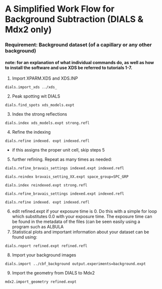 # A Simplified Work Flow for Background Subtraction (DIALS & Mdx2 only)
### Requirement: Background dataset (of a capillary or any other background)
#### note: for an explanation of what individual commands do, as well as how to install the software and use XDS be referred to tutorials 1-7.
1. Import XPARM.XDS and XDS.INP
```
dials.import_xds ../xds_
```
2. Peak spotting wit DIALS
```
dials.find_spots xds_models.expt
```
3. Index the strong reflections
```
dials.index xds_models.expt strong.refl
```
4. Refine the indexing
```
dials.refine indexed. expt indexed.refl
```
- if this assigns the proper unit cell, skip steps 5
5. further refining. Repeat as many times as needed:
```
dials.refine_bravais_settings indexed.expt indexed.refl
```
```
dials.reindex bravais_setting_XX.expt space_group=SPC_GRP
```
```
dials.index reindexed.expt strong.refl
```
```
dials.refine_bravais_settings indexed.expt indexed.refl
```
```
dials.refine indexed. expt indexed.refl
```
6. edit refined.expt if your exposure time is 0. Do this with a simple for loop which substitutes 0.0 with your exposure time. The exposure time can be found in the metadata of the files (can be seen easily using a program such as ALBULA
7. Statistical plots and important information about your dataset can be found using:
```
dials.report refined.expt refined.refl
```
8. Import your background images
```
dials.import ../cbf_background output.experiments=background.expt
```
9. Import the geometry from DIALS to Mdx2

```
mdx2.import_geometry refined.expt
```























